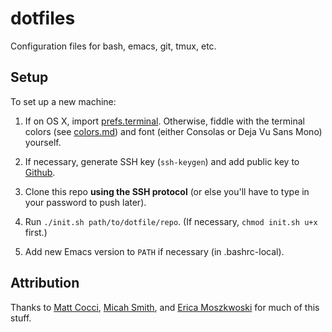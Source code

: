 # dotfiles

Configuration files for bash, emacs, git, tmux, etc.

## Setup

To set up a new machine:

1. If on OS X, import [prefs.terminal](https://github.com/pearlzli/dotfiles/blob/master/prefs.terminal). Otherwise, fiddle with the terminal colors (see [colors.md](https://github.com/pearlzli/dotfiles/blob/master/colors.md)) and font (either Consolas or Deja Vu Sans Mono) yourself.

2. If necessary, generate SSH key (`ssh-keygen`) and add public key to [Github](https://github.com/settings/keys).

3. Clone this repo **using the SSH protocol** (or else you'll have to type in your password to push later).

4. Run `./init.sh path/to/dotfile/repo`. (If necessary, `chmod init.sh u+x` first.)

5. Add new Emacs version to `PATH` if necessary (in .bashrc-local).

## Attribution

Thanks to [Matt Cocci](https://github.com/MattCocci/ConfigurationTemplates), [Micah Smith](https://github.com/micahjsmith/dotfiles), and [Erica Moszkwoski](https://github.com/emoszkowski/configFiles) for much of this stuff.
